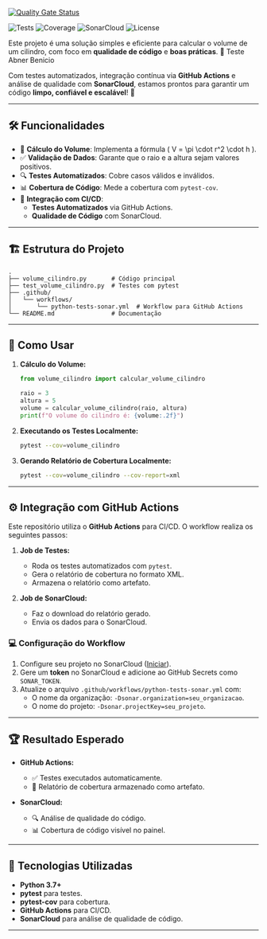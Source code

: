 [![Quality Gate Status](https://sonarcloud.io/api/project_badges/measure?project=paulossjunior_calculovolume&metric=alert_status)](https://sonarcloud.io/summary/new_code?id=paulossjunior_calculovolume)


![Tests](https://img.shields.io/github/actions/workflow/status/paulossjunior/calculovolume/python-tests-sonar.yml?label=Tests&logo=github)
![Coverage](https://img.shields.io/badge/Coverage-100%25-brightgreen?logo=codecov)
![SonarCloud](https://img.shields.io/badge/SonarCloud-Passing-brightgreen?logo=sonarcloud)
![License](https://img.shields.io/badge/License-MIT-blue)

Este projeto é uma solução simples e eficiente para calcular o volume de um cilindro, com foco em **qualidade de código** e **boas práticas**. 🎯
Teste Abner Benicio

Com testes automatizados, integração contínua via **GitHub Actions** e análise de qualidade com **SonarCloud**, estamos prontos para garantir um código **limpo, confiável e escalável**! 🚀

---

## 🛠️ Funcionalidades

- 📐 **Cálculo do Volume**: Implementa a fórmula \( V = \pi \cdot r^2 \cdot h \).
- ✅ **Validação de Dados**: Garante que o raio e a altura sejam valores positivos.
- 🔍 **Testes Automatizados**: Cobre casos válidos e inválidos.
- 📊 **Cobertura de Código**: Mede a cobertura com `pytest-cov`.
- 🤖 **Integração com CI/CD**:
  - **Testes Automatizados** via GitHub Actions.
  - **Qualidade de Código** com SonarCloud.

---

## 🏗️ Estrutura do Projeto

```
.
├── volume_cilindro.py       # Código principal
├── test_volume_cilindro.py  # Testes com pytest
├── .github/
│   └── workflows/
│       └── python-tests-sonar.yml  # Workflow para GitHub Actions
└── README.md                # Documentação
```

---

## 🧩 Como Usar

1. **Cálculo do Volume:**

   ```python
   from volume_cilindro import calcular_volume_cilindro

   raio = 3
   altura = 5
   volume = calcular_volume_cilindro(raio, altura)
   print(f"O volume do cilindro é: {volume:.2f}")
   ```

2. **Executando os Testes Localmente:**

   ```bash
   pytest --cov=volume_cilindro
   ```

3. **Gerando Relatório de Cobertura Localmente:**

   ```bash
   pytest --cov=volume_cilindro --cov-report=xml
   ```

---

## ⚙️ Integração com GitHub Actions

Este repositório utiliza o **GitHub Actions** para CI/CD. O workflow realiza os seguintes passos:

1. **Job de Testes:**
   - Roda os testes automatizados com `pytest`.
   - Gera o relatório de cobertura no formato XML.
   - Armazena o relatório como artefato.

2. **Job de SonarCloud:**
   - Faz o download do relatório gerado.
   - Envia os dados para o SonarCloud.

### 💻 Configuração do Workflow

1. Configure seu projeto no SonarCloud ([Iniciar](https://sonarcloud.io/)).
2. Gere um **token** no SonarCloud e adicione ao GitHub Secrets como `SONAR_TOKEN`.
3. Atualize o arquivo `.github/workflows/python-tests-sonar.yml` com:
   - O nome da organização: `-Dsonar.organization=seu_organizacao`.
   - O nome do projeto: `-Dsonar.projectKey=seu_projeto`.

---

## 🏆 Resultado Esperado

- **GitHub Actions:** 
  - ✅ Testes executados automaticamente.
  - 📂 Relatório de cobertura armazenado como artefato.

- **SonarCloud:** 
  - 🔍 Análise de qualidade do código.
  - 📊 Cobertura de código visível no painel.

---

## 🚀 Tecnologias Utilizadas

- **Python 3.7+**
- **pytest** para testes.
- **pytest-cov** para cobertura.
- **GitHub Actions** para CI/CD.
- **SonarCloud** para análise de qualidade de código.

---



